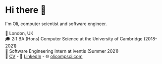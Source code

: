 # Hi there 👋

I'm Oli, computer scientist and software engineer.

🏡 London, UK\
🎓 2:1 BA (Hons) Computer Science at the University of Cambridge (2018-2021)\
💼 Software Engineering Intern at Iventis (Summer 2021)\
📝 [CV](https://www.olicompsci.com/CV.pdf) - 
🤝‍ [LinkedIn](https://www.linkedin.com/in/oliverfwales/) - 
🌐 [olicompsci.com](https://www.olicompsci.com/)
